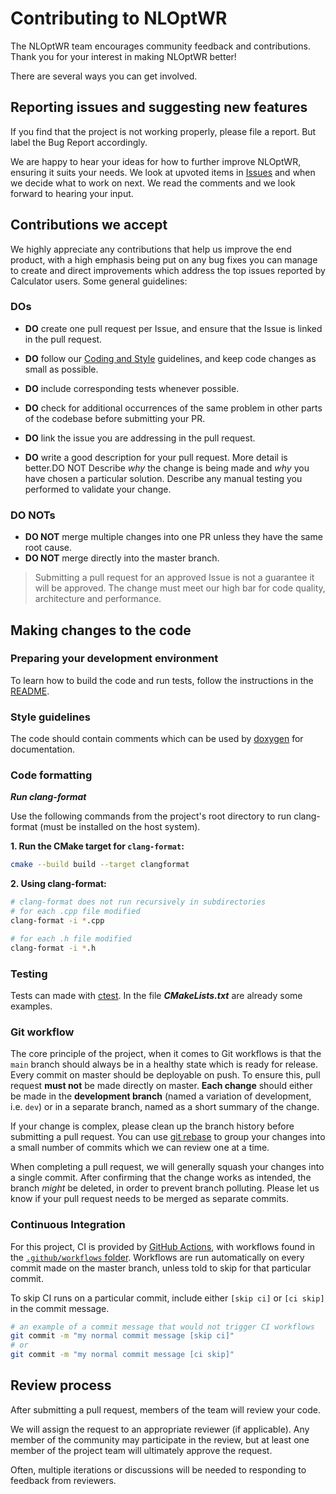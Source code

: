 # Contributing to NLOptWR

The NLOptWR team encourages community feedback and contributions.
Thank you for your interest in making NLOptWR better! 

There are several
ways you can get involved.

## Reporting issues and suggesting new features

If you find that the project is not working properly, please file a report.
But label the Bug Report accordingly.

We are happy to hear your ideas for how to further improve NLOptWR,
ensuring it suits your needs. 
We look at upvoted items in [Issues](https://github.com/knut-o/nloptwr/issues) and when we decide what to work on next. 
We read the comments and we look forward to hearing your input.

## Contributions we accept

We highly appreciate any contributions that help us improve the end product, with
a high emphasis being put on any bug fixes you can manage to create and direct
improvements which address the top issues reported by Calculator users. Some general
guidelines:

### DOs

* **DO** create one pull request per Issue, and ensure that the Issue is linked in the pull request. 

* **DO** follow our [Coding and Style](#style-guidelines) guidelines, and keep code
changes as small as possible.

* **DO** include corresponding tests whenever possible.

* **DO** check for additional occurrences of the same problem in other parts of the
codebase before submitting your PR.

* **DO** link the issue you are addressing in the pull request.

* **DO** write a good description for your pull request. More detail is better.DO NOT
Describe *why* the change is being made and *why* you have chosen a particular solution.
Describe any manual testing you performed to validate your change.

### DO NOTs

* **DO NOT** merge multiple changes into one PR unless they have the same root cause.
* **DO NOT** merge directly into the master branch.

> Submitting a pull request for an approved Issue is not a guarantee it will be approved.
> The change must meet our high bar for code quality, architecture and performance.

## Making changes to the code

### Preparing your development environment

To learn how to build the code and run tests, follow the instructions in the [README](README.md).

### Style guidelines

The code should contain comments which can be used 
by [doxygen](https://doxygen.nl/) for documentation.

### Code formatting

***Run clang-format***

Use the following commands from the project's root directory to run clang-format
(must be installed on the host system).

**1. Run the CMake target for `clang-format`:**

```bash
cmake --build build --target clangformat
```

**2. Using clang-format:**

```bash
# clang-format does not run recursively in subdirectories
# for each .cpp file modified
clang-format -i *.cpp

# for each .h file modified
clang-format -i *.h
```

### Testing

Tests can made with [ctest](https://cmake.org/cmake/help/latest/module/CTest.html). In the file ***CMakeLists.txt*** are already some examples.

### Git workflow

The core principle of the project, when it comes to Git workflows is that the
`main` branch should always be in a healthy state which is ready for release.
Every commit on master should be deployable on push. 
To ensure this, pull request
**must not** be made directly on master. 
**Each change** should either be made in the **development branch** 
(named a variation of development, i.e. `dev`) 
or in a separate branch, 
named as a short summary of the change.

If your change is complex, please clean up the branch history before submitting a
pull request. You can use [git rebase](https://git-scm.com/book/en/v2/Git-Branching-Rebasing)
to group your changes into a small number of commits which we can review one at a
time.

When completing a pull request, we will generally squash your changes into a single
commit. After confirming that the change works as intended, the branch *might* be
deleted, in order to prevent branch polluting. Please let us know if your pull request
needs to be merged as separate commits.

### Continuous Integration

For this project, CI is provided by [GitHub Actions](https://github.com/features/actions),
with workflows found in the [`.github/workflows` folder](.github/workflows). Workflows
are run automatically on every commit made on the master branch, unless told to skip
for that particular commit.

To skip CI runs on a particular commit, include either `[skip ci]` or `[ci skip]`
in the commit message.

```bash
# an example of a commit message that would not trigger CI workflows
git commit -m "my normal commit message [skip ci]"
# or
git commit -m "my normal commit message [ci skip]"
```

## Review process

After submitting a pull request, members of the team will review your code. 

We will assign the request to an appropriate reviewer (if applicable). 
Any member of the community may participate in the review, but at least one member of the project team will ultimately approve the request.

Often, multiple iterations or discussions will be needed to responding to feedback from reviewers. 
